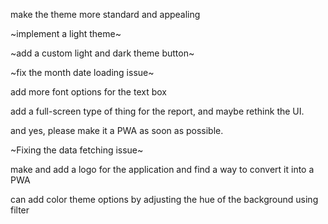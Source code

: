 make the theme more standard and appealing

~implement a light theme~

~add a custom light and dark theme button~

~fix the month date loading issue~

add more font options for the text box

add a full-screen type of thing for the report, and maybe rethink the UI.

and yes, please make it a PWA as soon as possible.

~Fixing the data fetching issue~

make and add a logo for the application and find a way to convert it into a PWA

can add color theme options by adjusting the hue of the background using filter
